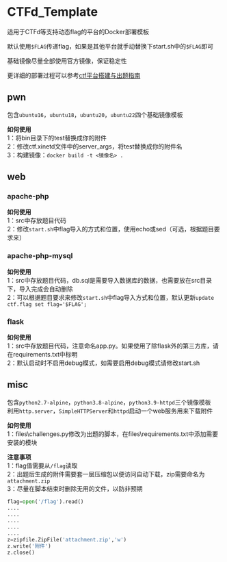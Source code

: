 # CTFd_Template

适用于CTFd等支持动态flag的平台的Docker部署模板

默认使用`$FLAG`传递flag，如果是其他平台就手动替换下start.sh中的`$FLAG`即可

基础镜像尽量全部使用官方镜像，保证稳定性

更详细的部署过程可以参考[ctf平台搭建与出题指南](https://www.lewiserii.top/%E7%AB%9E%E8%B5%9B/ctf%E5%B9%B3%E5%8F%B0%E6%90%AD%E5%BB%BA%E4%B8%8E%E5%87%BA%E9%A2%98%E6%8C%87%E5%8D%97.html#%E5%8A%A8%E6%80%81flag%E9%A2%98%E7%9B%AE%E9%83%A8%E7%BD%B2)

## pwn

包含`ubuntu16`，`ubuntu18`，`ubuntu20`，`ubuntu22`四个基础镜像模板

**如何使用**  
1：将bin目录下的test替换成你的附件  
2：修改ctf.xinetd文件中的server_args，将test替换成你的附件名  
3：构建镜像：`docker build -t <镜像名> .`


## web

### apache-php

**如何使用**  
1：src中存放题目代码  
2：修改`start.sh`中flag导入的方式和位置，使用echo或sed（可选，根据题目要求来）


### apache-php-mysql

**如何使用**  
1：src中存放题目代码，db.sql是需要导入数据库的数据，也需要放在src目录下，导入完成会自动删除  
2：可以根据题目要求来修改`start.sh`中flag导入方式和位置，默认更新`update ctf.flag set flag='$FLAG';`


### flask

**如何使用**  
1：src中存放题目代码，注意命名app.py。如果使用了除flask外的第三方库，请在requirements.txt中标明  
2：默认启动时不启用debug模式，如需要启用debug模式请修改start.sh




## misc

包含`python2.7-alpine`，`python3.8-alpine`，`python3.9-httpd`三个镜像模板  
利用`http.server`，`SimpleHTTPServer`和`httpd`启动一个web服务用来下载附件


**如何使用**  
1：files\challenges.py修改为出题的脚本，在files\requirements.txt中添加需要安装的模块


**注意事项**  
1：flag值需要从`/flag`读取  
2：出题后生成的附件需要套一层压缩包以便访问自动下载，zip需要命名为`attachment.zip`  
3：尽量在脚本结束时删除无用的文件，以防非预期

```python
flag=open('/flag').read()
....
....
....
....
....
z=zipfile.ZipFile('attachment.zip','w')
z.write('附件')
z.close()
```




